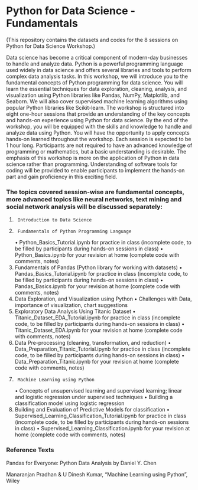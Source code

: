 # Python for Data Science - Fundamentals
(This repository contains the datasets and codes for the 8 sessions on Python for Data Science Workshop.)

Data science has become a critical component of modern-day businesses to handle and analyze data. Python is a powerful programming language used widely in data science and offers several libraries and tools to perform complex data analysis tasks.
In this workshop, we will introduce you to the fundamental concepts of Python programming for data science. You will learn the essential techniques for data exploration, cleaning, analysis, and visualization using Python libraries like Pandas, NumPy, Matplotlib, and Seaborn. We will also cover supervised machine learning algorithms using popular Python libraries like Scikit-learn. The workshop is structured into eight one-hour sessions that provide an understanding of the key concepts and hands-on experience using Python for data science.
By the end of the workshop, you will be equipped with the skills and knowledge to handle and analyze data using Python. You will have the opportunity to apply concepts hands-on learned throughout the workshop. Each session is expected to be 1 hour long. Participants are not required to have an advanced knowledge of programming or mathematics, but a basic understanding is desirable. The emphasis of this workshop is more on the application of Python in data science rather than programming. Understanding of software tools for coding will be provided to enable participants to implement the hands-on part and gain proficiency in this exciting field. 


### The topics covered session-wise are fundamental concepts, more advanced topics like neural networks, text mining and social network analysis will be discussed separately:
1.		Introduction to Data Science
2.		Fundamentals of Python Programming Language
      • Python_Basics_Tutorial.ipynb for practice in class (incomplete code, to be filled by participants during hands-on sessions in class)
      • Python_Basics.ipynb for your revision at home (complete code with comments, notes)
3.    Fundamentals of Pandas (Python library for working with datasets)
      • Pandas_Basics_Tutorial.ipynb for practice in class (incomplete code, to be filled by participants during hands-on sessions in class)
      • Pandas_Basics.ipynb for your revision at home (complete code with comments, notes)
4.    Data Exploration, and Visualization using Python
      • Challenges with Data, importance of visualization, chart suggestions
5.    Exploratory Data Analysis Using Titanic Dataset
      • Titanic_Dataset_EDA_Tutorial.ipynb for practice in class (incomplete code, to be filled by participants during hands-on sessions in class)
      • Titanic_Dataset_EDA.ipynb for your revision at home (complete code with comments, notes)
6.    Data Pre-processing (cleaning, transformation, and reduction)
      • Data_Preparation_Titanic_Tutorial.ipynb for practice in class (incomplete code, to be filled by participants during hands-on sessions in class)
      • Data_Preparation_Titanic.ipynb for your revision at home (complete code with comments, notes)
7.		Machine Learning using Python
      • Concepts of unsupervised learning and supervised learning; linear and logistic regression under supervised techniques
      • Building a classification model using logistic regression
8.    Building and Evaluation of Predictive Models for classification
      • Supervised_Learning_Classification_Tutorial.ipynb for practice in class (incomplete code, to be filled by participants during hands-on sessions in class)
      • Supervised_Learning_Classification.ipynb for your revision at home (complete code with comments, notes)
  
### Reference Texts
Pandas for Everyone: Python Data Analysis by Daniel Y. Chen

Manaranjan Pradhan & U Dinesh Kumar, “Machine Learning using Python”, Wiley

